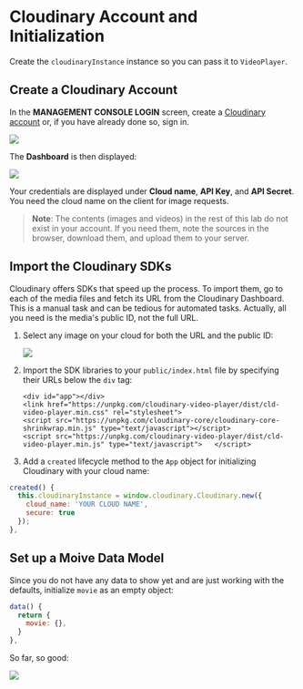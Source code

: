# Cloudinary Account and Initialization

Create the `cloudinaryInstance` instance so you can pass it to `VideoPlayer`.

## Create a Cloudinary Account

In the **MANAGEMENT CONSOLE LOGIN** screen, create a [Cloudinary account](https://cloudinary.com/users/login) or, if you have already done so, sign in.

![](https://d2mxuefqeaa7sj.cloudfront.net/s_C4E0BB4A3CA481FA22D9AA6239D953F2B1D94D00408DB28F7AB567E3C6C4DB1A_1521618396504_Screen+Shot+2018-03-21+at+8.46.20+AM.png)

The **Dashboard** is then displayed:

![](https://d2mxuefqeaa7sj.cloudfront.net/s_C4E0BB4A3CA481FA22D9AA6239D953F2B1D94D00408DB28F7AB567E3C6C4DB1A_1521618722441_Screen+Shot+2018-03-21+at+8.48.56+AM.png)

Your credentials are displayed under **Cloud name**, **API Key**, and **API Secret**. You need the cloud name on the client for image requests.

> **Note**: The contents \(images and videos\) in the rest of this lab do not exist in your account. If you need them, note the sources in the browser, download them, and upload them to your server.

## Import the Cloudinary SDKs

Cloudinary offers SDKs that speed up the process. To import them, go to each of the media files and fetch its URL from the Cloudinary Dashboard. This is a manual task and can be tedious for automated tasks. Actually, all you need is the media's public ID, not the full URL.

1. Select any image on your cloud for both the URL and the public ID:

   ![](https://d2mxuefqeaa7sj.cloudfront.net/s_C4E0BB4A3CA481FA22D9AA6239D953F2B1D94D00408DB28F7AB567E3C6C4DB1A_1521619740815_Screen+Shot+2018-03-21+at+9.06.14+AM.png)

2. Import the SDK libraries to your `public/index.html` file by specifying their URLs below the `div` tag:

   ```markup
   <div id="app"></div>
   <link href="https://unpkg.com/cloudinary-video-player/dist/cld-video-player.min.css" rel="stylesheet">
   <script src="https://unpkg.com/cloudinary-core/cloudinary-core-shrinkwrap.min.js" type="text/javascript"></script>
   <script src="https://unpkg.com/cloudinary-video-player/dist/cld-video-player.min.js" type="text/javascript">   </script>
   ```

3. Add a `created` lifecycle method to the `App` object for initializing Cloudinary with your cloud name:

```javascript
created() {
  this.cloudinaryInstance = window.cloudinary.Cloudinary.new({
    cloud_name: 'YOUR CLOUD NAME',
    secure: true
  });
},
```

## Set up a Moive Data Model

Since you do not have any data to show yet and are just working with the defaults, initialize `movie` as an empty object:

```javascript
data() {
  return {
    movie: {},
  }
},
```

So far, so good:

![](https://res.cloudinary.com/christekh/image/upload/v1521675046/Screen_Shot_2018-03-22_at_12.26.46_AM_jph6qh.png)

